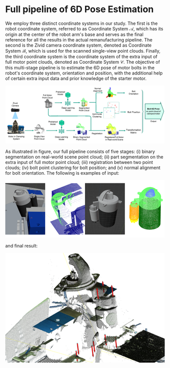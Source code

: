 # Full pipeline of 6D Pose Estimation


We employ three distinct coordinate systems in our study. 
The first is the robot coordinate system, referred to as Coordinate System $\mathcal{A}$, 
which has its origin at the center of the robot arm's base and serves as the final reference for all the results in the actual remanufacturing pipeline. 
The second is the Zivid camera coordinate system, denoted as Coordinate System $\mathcal{B}$, 
which is used for the scanned single-view point clouds. 
Finally, the third coordinate system is the coordinate system of the extra input of full motor point clouds, denoted as Coordinate System $\mathcal{C}$. 
The objective of this multi-stage pipeline is to estimate the 6D pose of motor bolts in the robot's coordinate system, 
orientation and position, 
with the additional help of certain extra input data and prior knowledge of the starter motor. 

![pipeline](readme_documents/pipeline.png)

As illustrated in figure, our full pipeline consists of five stages: (i) binary segmentation on real-world scene point cloud; (ii) part segmentation on the extra input of full motor point cloud; (iii) registration between two point clouds; (iv) bolt point clustering for bolt position; and (v) normal alignment for bolt orientation.
The following is examples of input:

![input](readme_documents/inpput_and_output.png)

and final result:

![result](readme_documents/demo_t.png)


